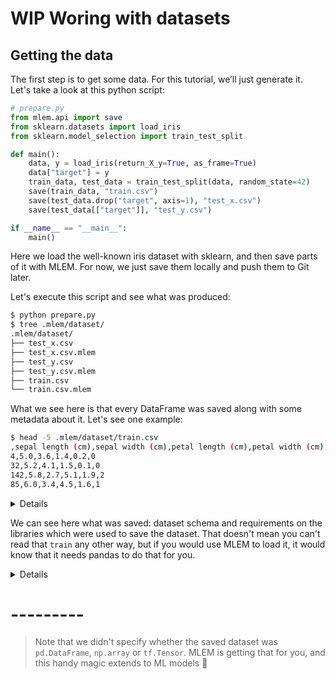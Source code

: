 # WIP Woring with datasets

## Getting the data

The first step is to get some data. For this tutorial, we’ll just generate it.
Let's take a look at this python script:

```python
# prepare.py
from mlem.api import save
from sklearn.datasets import load_iris
from sklearn.model_selection import train_test_split

def main():
    data, y = load_iris(return_X_y=True, as_frame=True)
    data["target"] = y
    train_data, test_data = train_test_split(data, random_state=42)
    save(train_data, "train.csv")
    save(test_data.drop("target", axis=1), "test_x.csv")
    save(test_data[["target"]], "test_y.csv")

if __name__ == "__main__":
    main()
```

Here we load the well-known iris dataset with sklearn, and then save parts of it
with MLEM. For now, we just save them locally and push them to Git later.



Let's execute this script and see what was produced:

```bash
$ python prepare.py
$ tree .mlem/dataset/
.mlem/dataset/
├── test_x.csv
├── test_x.csv.mlem
├── test_y.csv
├── test_y.csv.mlem
├── train.csv
└── train.csv.mlem
```

What we see here is that every DataFrame was saved along with some metadata
about it. Let's see one example:

```bash
$ head -5 .mlem/dataset/train.csv
,sepal length (cm),sepal width (cm),petal length (cm),petal width (cm),target
4,5.0,3.6,1.4,0.2,0
32,5.2,4.1,1.5,0.1,0
142,5.8,2.7,5.1,1.9,2
85,6.0,3.4,4.5,1.6,1
```

<details>

### `$ cat .mlem/dataset/train.csv.mlem`

```yaml
artifacts:
  data:
    hash: add43029d2b464d0884a7d3105ef0652
    size: 2459
    uri: train.csv
object_type: dataset
reader:
  dataset_type:
    columns:
      - ''
      - sepal length (cm)
      - sepal width (cm)
      - petal length (cm)
      - petal width (cm)
      - target
    dtypes:
      - int64
      - float64
      - float64
      - float64
      - float64
      - int64
    index_cols:
      - ''
    type: dataframe
  format: csv
  type: pandas
requirements:
  - module: pandas
    version: 1.4.2
```

</details>

We can see here what was saved: dataset schema and requirements on the libraries
which were used to save the dataset. That doesn't mean you can't read that
`train` any other way, but if you would use MLEM to load it, it would know that
it needs pandas to do that for you.

<details>

### ⛳ [Data prepared](https://github.com/iterative/example-mlem-get-started/tree/2-prepare)

```bash
$ git add .mlem
$ git commit -m "Added data"
$ git diff 2-prepare
```

</details>

# ---------
> Note that we didn't specify whether the saved dataset was `pd.DataFrame`,
> `np.array` or `tf.Tensor`. MLEM is getting that for you, and this handy magic
> extends to ML models 👋